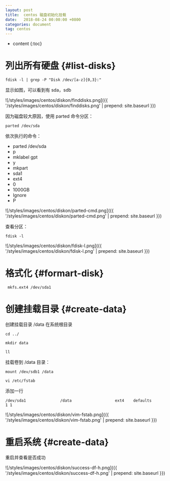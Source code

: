 ```yaml
---
layout: post
title:  centos 磁盘初始化挂载
date:   2018-08-24 00:00:00 +0800
categories: document
tag: centos 
---
```


* content
{:toc}


列出所有硬盘			{#list-disks}
===

`fdisk -l | grep -P "Disk /dev/[a-z]{0,3}:"`

显示如图，可以看到有 sda，sdb

![/styles/images/centos/diskon/finddisks.png]({{ '/styles/images/centos/diskon/finddisks.png' | prepend: site.baseurl  }})

因为磁盘较大原因，使用 parted 命令分区：

`parted /dev/sda`

依次执行的命令：

+	parted /dev/sda
+	p
+	mklabel gpt
+	y
+	mkpart
+	sda1
+	ext4
+	0
+	1000GB
+	Ignore
+	P

![/styles/images/centos/diskon/parted-cmd.png]({{ '/styles/images/centos/diskon/parted-cmd.png' | prepend: site.baseurl  }})

查看分区：

`fdisk -l `

![/styles/images/centos/diskon/fdisk-l.png]({{ '/styles/images/centos/diskon/fdisk-l.png' | prepend: site.baseurl  }})



格式化		{#formart-disk}
===

` mkfs.ext4 /dev/sda1`



创建挂载目录  {#create-data}
===

创建挂载目录 /data 在系统根目录

`cd ../`

`mkdir data`

`ll`

挂载卷到 /data 目录：

`mount /dev/sdb1 /data`

`vi /etc/fstab`

添加一行 

`/dev/sda1               /data                   ext4    defaults        1 1`

![/styles/images/centos/diskon/vim-fstab.png]({{ '/styles/images/centos/diskon/vim-fstab.png' | prepend: site.baseurl  }})


重启系统 {#create-data}
===

重启并查看是否成功

![/styles/images/centos/diskon/success-df-h.png]({{ '/styles/images/centos/diskon/success-df-h.png' | prepend: site.baseurl  }})






